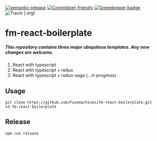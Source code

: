 [![semantic-release](https://img.shields.io/badge/%20%20%F0%9F%93%A6%F0%9F%9A%80-semantic--release-e10079.svg)](https://github.com/semantic-release/semantic-release) [![Commitizen friendly](https://img.shields.io/badge/commitizen-friendly-brightgreen.svg)](http://commitizen.github.io/cz-cli/) [![Greenkeeper badge](https://badges.greenkeeper.io/Fusemachines/fm-react-boilerplate.svg)](https://greenkeeper.io/) ![Travis (.org)](https://img.shields.io/travis/fusemachines/fm-react-boilerplate)

# fm-react-boilerplate
##### This repository contains three major ubiquitous templates. Any new changes are welcome.
1. React with typescript
2. React with typescript + redux 
3. React with typescript + redux-saga (...in progress)

## Usage

    git clone https://github.com/Fusemachines/fm-react-boilerplate.git
    cd fm-react-boilerplate

## Release
`npm run release`

